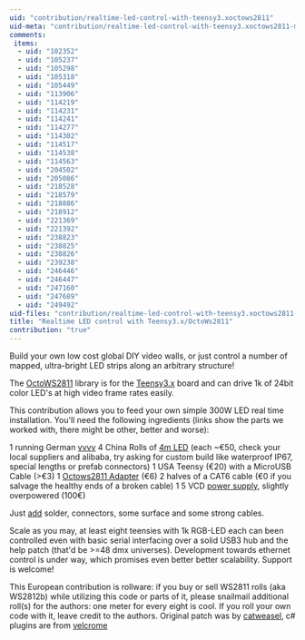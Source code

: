```yaml
---
uid: "contribution/realtime-led-control-with-teensy3.xoctows2811"
uid-meta: "contribution/realtime-led-control-with-teensy3.xoctows2811-meta"
comments: 
 items: 
  - uid: "102352"
  - uid: "105237"
  - uid: "105298"
  - uid: "105318"
  - uid: "105449"
  - uid: "113906"
  - uid: "114219"
  - uid: "114231"
  - uid: "114241"
  - uid: "114277"
  - uid: "114302"
  - uid: "114517"
  - uid: "114538"
  - uid: "114563"
  - uid: "204502"
  - uid: "205086"
  - uid: "218528"
  - uid: "218579"
  - uid: "218886"
  - uid: "218912"
  - uid: "221369"
  - uid: "221392"
  - uid: "238823"
  - uid: "238825"
  - uid: "238826"
  - uid: "239238"
  - uid: "246446"
  - uid: "246447"
  - uid: "247160"
  - uid: "247689"
  - uid: "249492"
uid-files: "contribution/realtime-led-control-with-teensy3.xoctows2811-files"
title: "Realtime LED control with Teensy3.x/OctoWs2811"
contribution: "true"
---
```


Build your own low cost global DIY video walls, or just control a number of mapped, ultra-bright LED strips along an arbitrary structure!

The [OctoWS2811](http://www.pjrc.com/teensy/td_libs_OctoWS2811.html) library is for the [Teensy3.x](https://www.pjrc.com/teensy/teensy31.html) board and can drive 1k of 24bit color LED's at high video frame rates easily. 

This contribution allows you to feed your own simple 300W LED real time installation. You'll need the following ingredients (links show the parts we worked with, there might be other, better and worse):

1 running German [vvvv](https://store.vvvv.org/)
4 China Rolls of [4m LED](http://www.shiji-led.com/en/productshow.asp?id=765&sid=175) (each ~€50, check your local suppliers and alibaba, try asking for custom build like waterproof IP67, special lengths or prefab connectors)
1 USA Teensy (€20) with a MicroUSB Cable (>€3)
1 [Octows2811 Adapter](https://www.pjrc.com/store/octo28_adaptor.html) (€6)
2 halves of a CAT6 cable (€0 if you salvage the healthy ends of a broken cable)
1 5 VCD [power supply](https://www.google.de/webhp?q=meanwell+sp-320-5&tbm=shop), slightly overpowered (100€)

Just [add](https://www.youtube.com/watch?v=e-rdgB_19Fg) solder, connectors, some surface and some strong cables.

Scale as you may, at least eight teensies with 1k RGB-LED each can been controlled even with basic serial interfacing over a solid USB3 hub and the help patch (that'd be >=48 dmx universes). Development towards ethernet control is under way, which promises even better better scalability. Support is welcome!

This European contribution is rollware: if you buy or sell WS2811 rolls (aka WS2812b) while utilizing this code or parts of it, please snailmail additional roll(s) for the authors: one meter for every eight is cool. If you roll your own code with it, leave credit to the authors. Original patch was by [catweasel](http://vvvv.org/users/catweasel), c# plugins are from [velcrome](http://vvvv.org/users/velcrome)